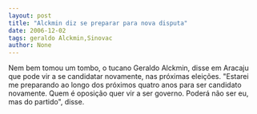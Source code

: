 ```yaml
---
layout: post
title: "Alckmin diz se preparar para nova disputa"
date: 2006-12-02
tags: geraldo Alckmin,Sinovac
author: None
---
```

Nem bem tomou um tombo, o tucano Geraldo Alckmin, disse em Aracaju que pode vir a se candidatar novamente, nas próximas eleições.
\"Estarei me preparando ao longo dos próximos quatro anos para ser candidato novamente. Quem é oposição quer vir a ser governo. Poderá não ser eu, mas do partido\", disse.  